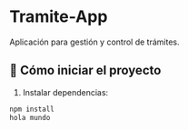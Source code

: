 # Tramite-App

Aplicación para gestión y control de trámites.

## 🚀 Cómo iniciar el proyecto

1. Instalar dependencias:

```bash
npm install
hola mundo